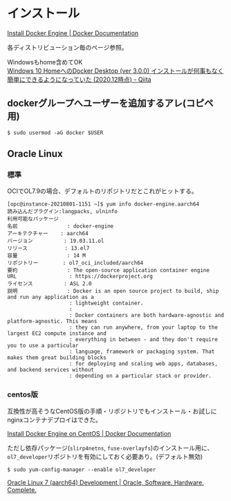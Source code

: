 # インストール

[Install Docker Engine | Docker Documentation](https://docs.docker.com/engine/install/)

各ディストリビューション毎のページ参照。

Windowsもhome含めてOK  
[Windows 10 HomeへのDocker Desktop (ver 3.0.0) インストールが何事もなく簡単にできるようになっていた (2020.12時点) - Qiita](https://qiita.com/zaki-lknr/items/db99909ba1eb27803456)

## dockerグループへユーザーを追加するアレ(コピペ用)

```
$ sudo usermod -aG docker $USER
```

## Oracle Linux

### 標準

OCIでOL7.9の場合、デフォルトのリポジトリだとこれがヒットする。

```
[opc@instance-20210801-1151 ~]$ yum info docker-engine.aarch64
読み込んだプラグイン:langpacks, ulninfo
利用可能なパッケージ
名前                : docker-engine
アーキテクチャー    : aarch64
バージョン          : 19.03.11.ol
リリース            : 13.el7
容量                : 14 M
リポジトリー        : ol7_oci_included/aarch64
要約                : The open-source application container engine
URL                 : https://dockerproject.org
ライセンス          : ASL 2.0
説明                : Docker is an open source project to build, ship and run any application as a
                    : lightweight container.
                    : 
                    : Docker containers are both hardware-agnostic and platform-agnostic. This means
                    : they can run anywhere, from your laptop to the largest EC2 compute instance and
                    : everything in between - and they don't require you to use a particular
                    : language, framework or packaging system. That makes them great building blocks
                    : for deploying and scaling web apps, databases, and backend services without
                    : depending on a particular stack or provider.
```

### centos版

互換性が高そうなCentOS版の手順・リポジトリでもインストール・お試しにnginxコンテナデプロイはできた。

[Install Docker Engine on CentOS | Docker Documentation](https://docs.docker.com/engine/install/centos/)

ただし依存パッケージ(`slirp4netns`, `fuse-overlayfs`)のインストール用に、`ol7_developer`リポジトリを有効にしておく必要あり。(デフォルト無効)

```
$ sudo yum-config-manager --enable ol7_developer
```

[Oracle Linux 7 (aarch64) Development | Oracle, Software. Hardware. Complete.](https://yum.oracle.com/repo/OracleLinux/OL7/developer/aarch64/index.html)

